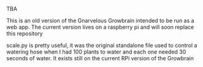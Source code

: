 TBA

This is an old version of the Gnarvelous Growbrain intended to be run as a web app.  The current version lives on a raspberry pi and will soon replace this repository

scale.py is pretty useful, it was the original standalone file used to control a watering hose when I had 100 plants to water and each one needed 30 seconds of water.  It exists still on the current RPi version of the Growbrain
